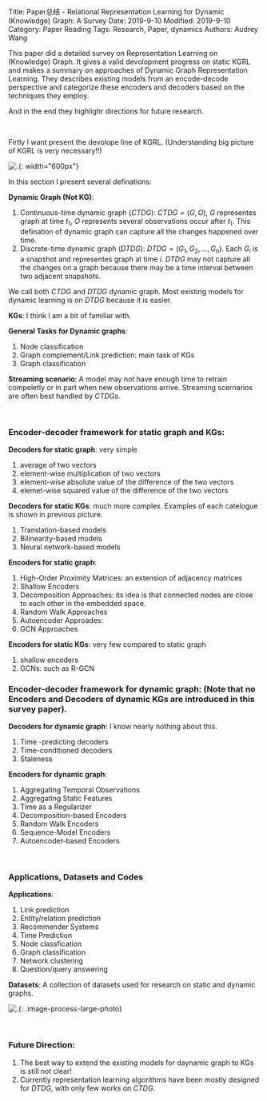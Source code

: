 Title: Paper总结 - Relational Representation Learning for Dynamic (Knowledge) Graph: A Survey
Date: 2019-9-10
Modified: 2019-9-10
Category: Paper Reading
Tags: Research, Paper, dynamics
Authors: Audrey Wang

This paper did a detailed survey on Representation Learning on (Knowledge) Graph. It gives a valid devolopment progress on static KGRL and makes a summary on approaches of Dynamic Graph Representation Learning. They describes existing models from an encode-decode perspective and categorize these encoders and decoders based on the techniques they employ.

And in the end they highlighr directions for future research.

<br />

Firtly I want present the devolope line of KGRL. (Understanding big picture of KGRL is very necessary!!)

![.]({static}/pictures/survey_dynamic/1.png){: width="600px"}

In this section I present several definations:

**Dynamic Graph (Not KG)**:

1. Continuous-time dynamic graph ($CTDG$): $CTDG = (G,O)$, $G$ representes graph at time $t_1$, $O$ represents several observations occur after $t_1$. This defination of dynamic graph can capture all the changes happened over time.
2. Discrete-time dynamic graph ($DTDG$): $DTDG = (G_1, G_2, ..., G_n)$. Each $G_i$ is a snapshot and representes graph at time $i$. $DTDG$ may not capture all the changes on a graph because there may be a time interval between two adjacent snapshots.

We call both $CTDG$ and $DTDG$ dynamic graph. Most existing models for dynamic learning is on $DTDG$ because it is easier.

**KGs**: I think I am a bit of familiar with.

**General Tasks for Dynamic graphs**:

1. Node classification
2. Graph complement/Link prediction: main task of KGs
3. Graph classification

**Streaming scenario**: A model may not have enough time to retrain compeletly or in part when new observations arrive. Streaming scernarios are often best handled by $CTDGs$.

<br />

### Encoder-decoder framework for static graph and KGs:
**Decoders for static graph**: very simple

1. average of two vectors
2. element-wise multiplication of two vectors
3. element-wise absolute value of the difference of the two vectors
4. elemet-wise squared value of the difference of the two vectors

**Decoders for static KGs**: much more complex. Examples of each catelogue is shown in previous picture.

1. Translation-based models
2. Bilinearity-based models
3. Neural network-based models 

**Encoders for static graph**:

1. High-Order Proximity Matrices: an extension of adjacency matrices
2. Shallow Encoders
3. Decomposition Approaches: its idea is that connected nodes are close to each other in the embedded space.
4. Random Walk Approaches
5. Autoencoder Approades:
6. GCN Approaches

**Encoders for static KGs**: very few compared to static graph

1. shallow encoders
2. GCNs: such as R-GCN

### Encoder-decoder framework for dynamic graph: (Note that no Encoders and Decoders of dynamic KGs are introduced in this survey paper).

**Decoders for dynamic graph**: I know nearly nothing about this.

1. Time -predicting decoders
2. Time-conditioned decoders
3. Staleness

**Encoders for dynamic graph**:

1. Aggregating Temporal Observations
2. Aggregating Static Features
3. Time as a Regularizer
4. Decomposition-based Encoders
5. Random Walk Encoders
6. Sequence-Model Encoders
7. Autoencoder-based Encoders

<br />

### Applications, Datasets and Codes
**Applications**:

1. Link prediction
2. Entity/relation prediction
3. Recommender Systems
4. Time Prediction
5. Node classfication
6. Graph classification
7. Network clustering
8. Question/query answering

**Datasets**: A collection of datasets used for research on static and dynamic graphs. 

![.]({static}/pictures/survey_dynamic/2.png){: .image-process-large-photo}

<br />

### Future Direction:

1. The best way to extend the existing models for daynamic graph to KGs is still not clear! 
2. Currently representation learning algorithms have been mostly designed for $DTDG$, with only few works on $CTDG$. 